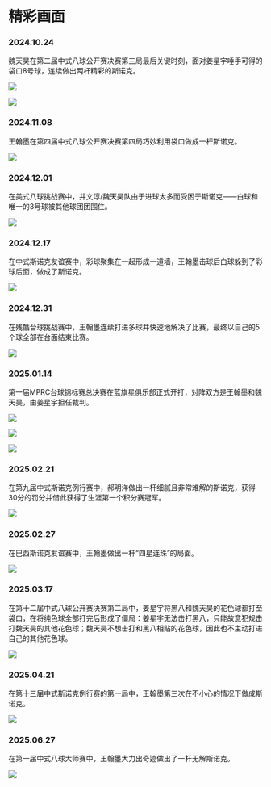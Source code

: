 # 精彩画面

### 2024.10.24

魏天昊在第二届中式八球公开赛决赛第三局最后关键时刻，面对姜星宇唾手可得的袋口8号球，连续做出两杆精彩的斯诺克。

![](./img/20241024_001.jpg)

![](./img/20241024_002.jpg)

### 2024.11.08

王翰墨在第四届中式八球公开赛决赛第四局巧妙利用袋口做成一杆斯诺克。

![](./img/20241108_001.jpg)

### 2024.12.01

在美式八球挑战赛中，井文淳/魏天昊队由于进球太多而受困于斯诺克——白球和唯一的3号球被其他球团团围住。

![](./img/20241201_001.jpg)

### 2024.12.17

在中式斯诺克友谊赛中，彩球聚集在一起形成一道墙，王翰墨击球后白球躲到了彩球后面，做成了斯诺克。

![](./img/20241217_001.jpg)

### 2024.12.31

在残酷台球挑战赛中，王翰墨连续打进多球并快速地解决了比赛，最终以自己的5个球全部在台面结束比赛。

![](./img/20241231_001.jpg)

### 2025.01.14

第一届MPRC台球锦标赛总决赛在蓝旗星俱乐部正式开打，对阵双方是王翰墨和魏天昊，由姜星宇担任裁判。

![](./img/20250114_001.jpg)

![](./img/20250114_002.jpg)

![](./img/20250114_003.jpg)

### 2025.02.21

在第九届中式斯诺克例行赛中，郝明洋做出一杆细腻且非常难解的斯诺克，获得30分的罚分并借此获得了生涯第一个积分赛冠军。

![](./img/20250221_001.jpg)

### 2025.02.27

在巴西斯诺克友谊赛中，王翰墨做出一杆“四星连珠”的局面。

![](./img/20250227_001.jpg)

### 2025.03.17

在第十二届中式八球公开赛决赛第二局中，姜星宇将黑八和魏天昊的花色球都打至袋口，在将纯色球全部打完后形成了僵局：姜星宇无法击打黑八，只能故意犯规击打魏天昊的其他花色球；魏天昊不想击打和黑八相贴的花色球，因此也不主动打进自己的其他花色球。

![](./img/20250317_001.jpg)

### 2025.04.21

在第十三届中式斯诺克例行赛的第一局中，王翰墨第三次在不小心的情况下做成斯诺克。

![](./img/20250421_001.jpg)

### 2025.06.27

在第一届中式八球大师赛中，王翰墨大力出奇迹做出了一杆无解斯诺克。

![](./img/20250627_001.jpg)
